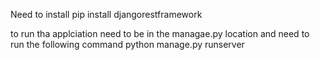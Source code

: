 Need to install pip install djangorestframework

to run tha applciation need to be in the managae.py location and need to run the following command
 python manage.py runserver